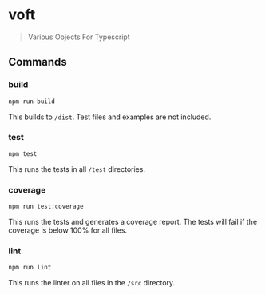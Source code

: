 # voft

> Various Objects For Typescript

## Commands

### build

```bash
npm run build
```

This builds to `/dist`. Test files and examples are not included.

### test

```bash
npm test
```

This runs the tests in all `/test` directories.

### coverage

```bash
npm run test:coverage
```

This runs the tests and generates a coverage report.
The tests will fail if the coverage is below 100% for all files.

### lint

```bash
npm run lint
```

This runs the linter on all files in the `/src` directory.
